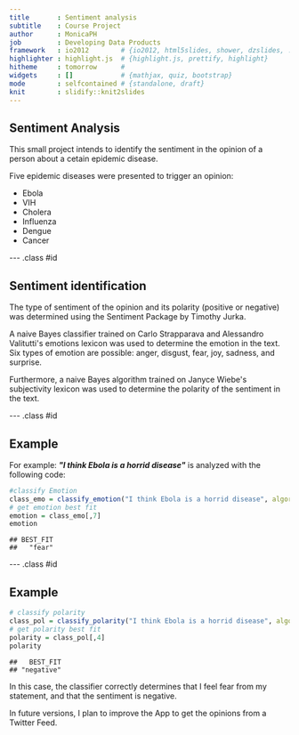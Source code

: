 ```yaml
---
title       : Sentiment analysis
subtitle    : Course Project
author      : MonicaPH
job         : Developing Data Products
framework   : io2012        # {io2012, html5slides, shower, dzslides, ...}
highlighter : highlight.js  # {highlight.js, prettify, highlight}
hitheme     : tomorrow      # 
widgets     : []            # {mathjax, quiz, bootstrap}
mode        : selfcontained # {standalone, draft}
knit        : slidify::knit2slides
---
```


## Sentiment Analysis

This small project intends to identify the sentiment in the opinion of a person about a cetain epidemic disease.

Five epidemic diseases were presented to trigger an opinion:
- Ebola
- VIH
- Cholera
- Influenza
- Dengue
- Cancer

--- .class #id 

## Sentiment identification

The type of sentiment of the opinion and its polarity (positive or negative) was determined using the Sentiment Package by Timothy Jurka. 

A naive Bayes classifier trained on Carlo Strapparava and Alessandro Valitutti's emotions lexicon was used to determine the emotion in the text. Six types of emotion are possible: anger, disgust, fear, joy, sadness, and surprise.

Furthermore, a naive Bayes algorithm trained on Janyce Wiebe's subjectivity lexicon was used to determine the polarity of the sentiment in the text.


--- .class #id 

## Example

For example: ***"I think Ebola is a horrid disease"*** is analyzed with the following code:


```r
#classify Emotion
class_emo = classify_emotion("I think Ebola is a horrid disease", algorithm="bayes", prior=1.0)
# get emotion best fit
emotion = class_emo[,7]
emotion
```

```
## BEST_FIT 
##   "fear"
```


--- .class #id 

## Example

```r
# classify polarity
class_pol = classify_polarity("I think Ebola is a horrid disease", algorithm="bayes")
# get polarity best fit
polarity = class_pol[,4]
polarity
```

```
##   BEST_FIT 
## "negative"
```

In this case, the classifier correctly determines that I feel fear from my statement, and that the sentiment is negative.

In future versions, I plan to improve the App to get the opinions from a Twitter Feed.
